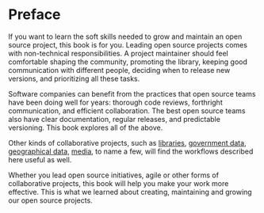 # Preface

If you want to learn the soft skills needed to grow and maintain an open source
project, this book is for you. Leading open source projects comes with
non-technical responsibilities. A project maintainer should feel comfortable
shaping the community, promoting the library, keeping good communication with
different people, deciding when to release new versions, and prioritizing
all these tasks.

Software companies can benefit from the practices that open source teams have
been doing well for years: thorough code reviews, forthright communication,
and efficient collaboration. The best open source teams also have clear
documentation, regular releases, and predictable versioning. This book explores
all of the above.

Other kinds of collaborative projects, such as
[libraries](https://github.com/GITenberg),
[government data](https://github.com/project-open-data),
[geographical data](https://openmundi.github.io/),
[media](http://search.creativecommons.org/),
to name a few, will find the workflows described here useful as well.

Whether you lead open source initiatives, agile or other forms of collaborative projects,
this book will help you make your work more effective. This is
what we learned about creating, maintaining and growing our open source
projects.
